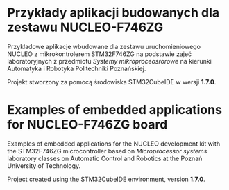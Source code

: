 # Przykłady aplikacji budowanych dla zestawu NUCLEO-F746ZG

Przykładowe aplikacje wbudowane dla zestawu uruchomieniowego NUCLEO z mikrokontrolerem STM32F746ZG na podstawie zajeć laboratoryjnych z przedmiotu *Systemy mikroproceosrorowe* na kierunki Automatyka i Robotyka Politechniki Poznańskiej.

Projekt stworzony za pomocą środowiska STM32CubeIDE w wersji **1.7.0**.


# Examples of embedded applications for NUCLEO-F746ZG board

Examples of embedded applications for the NUCLEO development kit with the STM32F746ZG microcontroller based on *Microprocessor systems* laboratory classes on Automatic Control and Robotics at the Poznań University of Technology.

Project created using the STM32CubeIDE environment, version **1.7.0**.
